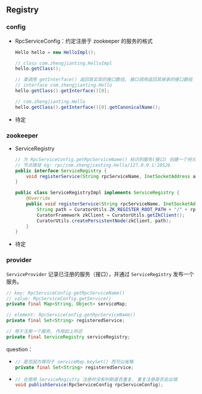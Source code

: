 ## Registry

### config

- RpcServiceConfig：约定注册于 zookeeper 的服务的格式

  ```java
  Hello hello = new HelloImpl();
  
  // class com.zhengjianting.HelloImpl
  hello.getClass();
  
  // 类调用 getInterface() 返回其实现的接口数组, 接口调用返回其继承的接口数组
  // interface com.zhengjianting.Hello
  hello.getClass().getInterface()[0];
  
  // com.zhengjianting.Hello
  hello.getClass().getInterface()[0].getCanonicalName();
  ```

  

- 待定

### zookeeper

- ServiceRegistry

  ```java
  // 为 RpcServiceConfig.getRpcServiceName() 标识的服务(接口) 创建一个持久化节点
  // 节点路径 eg: rpc/com.zhengjianting.Hello/127.0.0.1:10526
  public interface ServiceRegistry {
      void registerService(String rpcServiceName, InetSocketAddress address);
  }
  
  public class ServiceRegistryImpl implements ServiceRegistry {
      @Override
      public void registerService(String rpcServiceName, InetSocketAddress address) {
          String path = CuratorUtils.ZK_REGISTER_ROOT_PATH + "/" + rpcServiceName + address.toString();
          CuratorFramework zkClient = CuratorUtils.getZkClient();
          CuratorUtils.createPersistentNode(zkClient, path);
      }
  }
  ```

  

- 待定

### provider

`ServiceProvider` 记录已注册的服务（接口），并通过 `ServiceRegistry` 发布一个服务。

```java
// key: RpcServiceConfig.getRpcServiceName()
// value: RpcServiceConfig.getService()
private final Map<String, Object> serviceMap;

// element: RpcServiceConfig.getRpcServiceName()
private final Set<String> registeredService;

// 用于注册一个服务, 作用如上所述
private final ServiceRegistry serviceRegistry;
```

question：

- ```java
  // 是否因为等同于 serviceMap.keySet() 而可以省略
  private final Set<String> registeredService;
  ```

- ```java
  // 在使用 ServiceRegistry 注册时没有判断是否重复, 重复注册是否会出错
  void publishService(RpcServiceConfig rpcServiceConfig);
  ```







